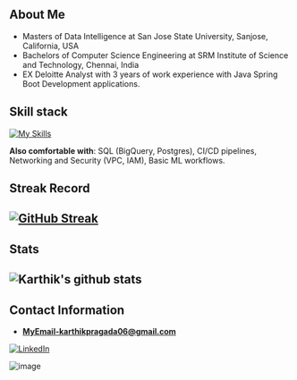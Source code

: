 ## About Me
- Masters of Data Intelligence at San Jose State University, Sanjose, California, USA
- Bachelors of Computer Science Engineering at SRM Institute of Science and Technology, Chennai, India
- EX Deloitte Analyst with 3 years of work experience with Java Spring Boot Development applications.


## Skill stack
<!-- Skill icons provided by skill-icons. Full icon list and names:
     https://github.com/tandpfun/skill-icons?tab=readme-ov-file#icons-list -->
[![My Skills](https://skillicons.dev/icons?i=python,java,aws,docker,git,github,terraform,typescript,nodejs,figma&theme=light)](https://skillicons.dev)

**Also comfortable with**: SQL (BigQuery, Postgres), CI/CD pipelines, Networking and Security (VPC, IAM), Basic ML workflows.

## Streak Record
 [![GitHub Streak](https://github-readme-streak-stats.herokuapp.com/?user=prags8585&theme=merko)](https://git.io/streak-stats)
--

## Stats
![Karthik's github stats](https://github-readme-stats.vercel.app/api?username=prags8585&show_icons=true&theme=merko) 
---

## Contact Information
- [**MyEmail-karthikpragada06@gmail.com**](mailto:karthikpragada06@gmail.com)

<a href="https://www.linkedin.com/in/karthik-pragada/" target="blank">
  <img src="https://skillicons.dev/icons?i=linkedin" alt="LinkedIn" />
</a>


<!-- Optional: fun GIF. Consider replacing with contribution streak or removing for a tighter, more professional finish. -->
![image](https://media.giphy.com/media/v1.Y2lkPTc5MGI3NjExdXh2ZzdlYWZndHl2dWcyb2RveHlpYzhsand5YmRmaHRwdXhlcGZhZyZlcD12MV9naWZzX3RyZW5kaW5nJmN0PWc/l3q2wJsC23ikJg9xe/giphy.gif)
